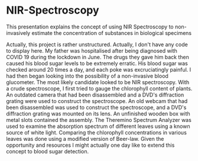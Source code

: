# NIR-Spectroscopy
This presentation explains the concept of using NIR Spectroscopy to non-invasively estimate the concentration of substances in biological specimens 

Actually, this project is rather unstructured. Actually, I don't have any code to display here. My father was hospitalised after being diagnosed with COVID 19 during the lockdown in June. The drugs they gave him back then caused his blood sugar levels to be extremely erratic. His blood sugar was checked around 20 times a day, and each poke was excruciatingly painful. I had then began looking into the possibility of a non-invasive blood glucometer. The most likely candidate looked to be NIR spectroscopy. With a crude spectroscope, I first tried to gauge the chlorophyll content of plants. An outdated camera that had been disassembled and a DVD's diffraction grating were used to construct the spectroscope. An old webcam that had been disassembled was used to construct the spectroscope, and a DVD's diffraction grating was mounted on its lens. An unfinished wooden box with metal slots contained the assembly. The Theremino Spectrum Analyzer was used to examine the absorption spectrum of different leaves using a known source of white light. Comparing the chlorophyll concentrations in various leaves was done using a modified version of Beer-law. Given the opportunity and resources I might actually one day like to extend this concept to blood sugar detection.
